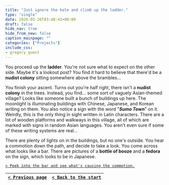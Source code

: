 ```yaml
---
title: "Just ignore the hole and climb up the ladder."
type: "single"
date: 2020-05-26T03:48:43+00:00
draft: false
hide_nav: true
hide_from_new: false
caption_mainpage: ""
categories: ["Projects"]
include_css:
- gregory_quest
---
```


You proceed up the **ladder**. You're not sure what to expect on the other side. Maybe it's a lookout post? You find it hard to believe that there'd be a **nudist colony** sitting somewhere above the brambles…

You finish your ascent. Turns out you're half right, there isn't a **nudist colony** in the trees. Instead, you find... some sort of vaguely Asian-themed village? Looks like someone built a bunch of buildings up here. The moonlight is illuminating buildings with Chinese, Japanese, and Korean writing on them. You also notice a sign with the word "***Sumo Town***" on it. Weirdly, this is the only thing in sight written in Latin characters. There are a lot of wooden platforms and walkways in this village, all of which are marked with signs in random Asian languages. You aren't even sure if some of these writing systems are real…

There are plenty of lights on in the buildings, but no one's outside. You hear a commotion down the path, and decide to take a look. You come across what looks like a bar. There are pictures of a **bottle of booze** and a **fedora** on the sign, which looks to be in Japanese.

[``> Peek into the bar and see what's causing the commotion.``](../58)

|[``< Previous page``](../56)|[``< Back to the start``](../)|
|---|---|